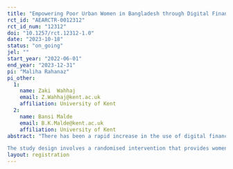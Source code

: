 ```yaml
---
title: "Empowering Poor Urban Women in Bangladesh through Digital Financial Services: Does Wage Payment via Mobile Money translate into Economic Empowerment?"
rct_id: "AEARCTR-0012312"
rct_id_num: "12312"
doi: "10.1257/rct.12312-1.0"
date: "2023-10-18"
status: "on_going"
jel: ""
start_year: "2022-06-01"
end_year: "2023-12-31"
pi: "Maliha Rahanaz"
pi_other:
  1:
    name: Zaki  Wahhaj
    email: Z.Wahhaj@kent.ac.uk
    affiliation: University of Kent
  2:
    name: Bansi Malde
    email: B.K.Malde@kent.ac.uk
    affiliation: University of Kent
abstract: "There has been a rapid increase in the use of digital financial services, such as mobile money, in developing countries, particularly among the poor and marginalized who have traditionally had limited access to formal financial services.  Carrying out day-to-day financial transactions digitally has the potential for improving the financial autonomy and economic participation of poor women. We address the question whether paying the wages via mobile money affects the labour force participation and financial autonomy of low-income urban women in Bangladesh.
The study design involves a randomised intervention that provides women employed in the domestic work sector training on the use of digital financial services, as well as wage payment via mobile money. "
layout: registration
---
```



